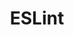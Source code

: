 ---
title: ESLint
description: Next.js reports ESLint errors and warnings during builds by default. Learn how to opt-out of this behavior here.
source: app/api-reference/config/eslint
---